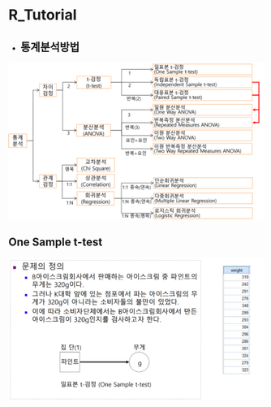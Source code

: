 # R_Tutorial



- 
  ## 통계분석방법


![Statistical_analysis_method](./Image/Statistical_analysis_method.png)

## One Sample t-test
![One Sample t-test](./Image/One_Sample_t-test.png)
